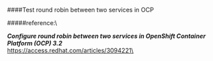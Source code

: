 
####Test round robin between two services in OCP

#####reference:\

***Configure round robin between two services in OpenShift Container Platform (OCP) 3.2***\
https://access.redhat.com/articles/3094221\
